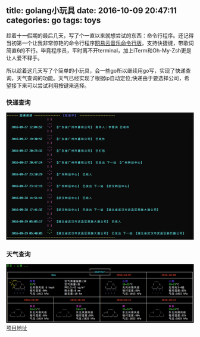 title: golang小玩具
date: 2016-10-09 20:47:11
categories: go
tags: toys
---
趁着十一假期的最后几天，写了个一直以来就想尝试的东西：命令行程序。还记得当初第一个让我非常惊艳的命令行程序[网易云音乐命令行版](https://github.com/darknessomi/musicbox)，支持快捷键，带歌词简直6的不行。毕竟程序员，平时离不开terminal，加上iTerm和Oh-My-Zsh更是让人爱不释手。<!--more-->  

所以趁着这几天写了个简单的小玩具，会一些go所以继续用go写，实现了快递查询，天气查询的功能。天气已经实现了根据ip自动定位;快递由于要选择公司，希望接下来可以尝试利用按键来选择。
### 快递查询
![快递查询](https://raw.githubusercontent.com/twogoods/tgToys/master/express/express.png)
### 天气查询
![天气查询](https://raw.githubusercontent.com/twogoods/tgToys/master/weather/weather.png)
[项目地址](https://github.com/twogoods/tgToys)